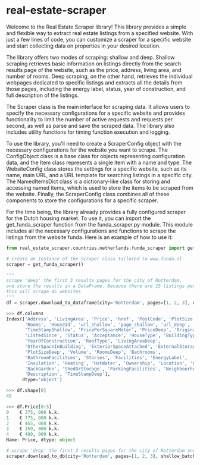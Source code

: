 # real-estate-scraper

Welcome to the Real Estate Scraper library! This library provides a simple and flexible way to extract real estate listings from a specified website. With just a few lines of code, you can customize a scraper for a specific website and start collecting data on properties in your desired location.

The library offers two modes of scraping: shallow and deep. Shallow scraping retrieves basic information on listings directly from the search results page of the website, such as the price, address, living area, and number of rooms. Deep scraping, on the other hand, retrieves the individual webpages dedicated to specific listings and extracts all the details from those pages, including the energy label, status, year of construction, and full description of the listings.

The Scraper class is the main interface for scraping data. It allows users to specify the necessary configurations for a specific website and provides functionality to limit the number of active requests and requests per second, as well as parse and save the scraped data. The library also includes utility functions for timing function execution and logging.

To use the library, you'll need to create a ScraperConfig object with the necessary configurations for the website you want to scrape. The ConfigObject class is a base class for objects representing configuration data, and the Item class represents a single item with a name and type. The WebsiteConfig class stores the settings for a specific website, such as its name, main URL, and a URL template for searching listings in a specific city. The NamedItemsDict class is a dictionary-like class for storing and accessing named items, which is used to store the items to be scraped from the website. Finally, the ScraperConfig class combines all of these components to store the configurations for a specific scraper.

For the time being, the library already provides a fully configured scraper for the Dutch housing market. To use it, you can import the get_funda_scraper function from the funda_scraper.py module. This module includes all the necessary configurations and functions to scrape the listings from the website funda. Here is an example of how to use it:

```python
from real_estate_scraper.countries.netherlands.funda_scraper import get_funda_scraper

# create an instance of the Scraper class tailored to www.funda.nl
scraper = get_funda_scraper()

"""
scrape 'deep' the first 3 results pages for the city of Rotterdam, 
and store the results in a DataFrame. Because there are 15 listings per results page, 
this will scrape 45 websites 
"""
df = scraper.download_to_dataframe(city='Rotterdam', pages=[1, 2, 3], deep=True)

>>> df.columns
Index(['Address', 'LivingArea', 'Price', 'href', 'PostCode', 'PlotSize',
       'Rooms', 'HouseId', 'url_shallow', 'page_shallow', 'url_deep',
       'TimeStampShallow', 'PricePerSquareMeter', 'PriceDeep', 'OriginalPrice',
       'ListedSince', 'Status', 'Acceptance', 'HouseType', 'BuildingType',
       'YearOfConstruction', 'RoofType', 'LivingAreaDeep',
       'OtherSpaceInBuilding', 'ExteriorSpaceAttached', 'ExternalStorageSpace',
       'PlotSizeDeep', 'Volume', 'RoomsDeep', 'Bathrooms',
       'BathroomFacilities', 'Stories', 'Facilities', 'EnergyLabel',
       'Insulation', 'Heating', 'HotWater', 'Ownership', 'Location', 'Garden',
       'BackGarden', 'ShedOrStorage', 'ParkingFacilities', 'Neighbourhood',
       'Description', 'TimeStampDeep'],
      dtype='object')

>>> df.shape[0]
45

>>> df.Price[0:5]
0    € 375, 000 k.k.
1    € 775, 000 k.k.
2    € 465, 000 k.k.
3    € 359, 000 k.k.
4    € 400, 000 k.k.
Name: Price, dtype: object

# scrape 'deep' the first 3 results pages for the city of Rotterdam and store the results in a SQLite database
scraper.download_to_db(city='Rotterdam', pages=[1, 2, 3], shallow_batch_size=5, deep=True)
```
